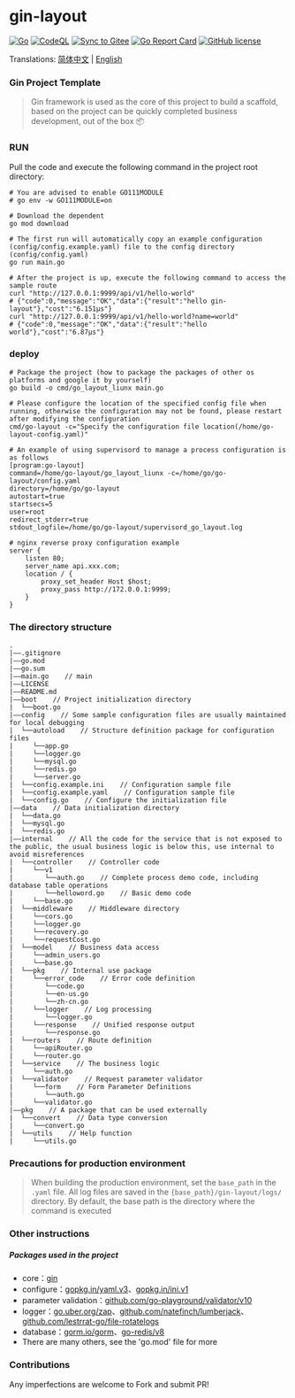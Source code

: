 # gin-layout 
[![Go](https://github.com/wannanbigpig/gin-layout/actions/workflows/go.yml/badge.svg)](https://github.com/wannanbigpig/gin-layout/actions/workflows/go.yml)
[![CodeQL](https://github.com/wannanbigpig/gin-layout/actions/workflows/codeql.yml/badge.svg)](https://github.com/wannanbigpig/gin-layout/actions/workflows/codeql.yml)
[![Sync to Gitee](https://github.com/wannanbigpig/gin-layout/actions/workflows/gitee-sync.yml/badge.svg?branch=master)](https://github.com/wannanbigpig/gin-layout/actions/workflows/gitee-sync.yml)
[![Go Report Card](https://goreportcard.com/badge/github.com/wannanbigpig/gin-layout)](https://goreportcard.com/report/github.com/wannanbigpig/gin-layout)
[![GitHub license](https://img.shields.io/github/license/wannanbigpig/gin-layout)](https://github.com/wannanbigpig/gin-layout/blob/master/LICENSE)

Translations: [简体中文](README.md) | [English](README_en.md)
### Gin Project Template
> Gin framework is used as the core of this project to build a scaffold, based on the project can be quickly completed business development, out of the box 📦

### RUN
Pull the code and execute the following command in the project root directory:
```shell
# You are advised to enable GO111MODULE
# go env -w GO111MODULE=on

# Download the dependent
go mod download

# The first run will automatically copy an example configuration (config/config.example.yaml) file to the config directory (config/config.yaml)
go run main.go

# After the project is up, execute the following command to access the sample route
curl "http://127.0.0.1:9999/api/v1/hello-world"
# {"code":0,"message":"OK","data":{"result":"hello gin-layout"},"cost":"6.151µs"}
curl "http://127.0.0.1:9999/api/v1/hello-world?name=world"
# {"code":0,"message":"OK","data":{"result":"hello world"},"cost":"6.87µs"}
```

### deploy
```shell
# Package the project (how to package the packages of other os platforms and google it by yourself)
go build -o cmd/go_layout_liunx main.go

# Please configure the location of the specified config file when running, otherwise the configuration may not be found, please restart after modifying the configuration
cmd/go-layout -c="Specify the configuration file location(/home/go-layout-config.yaml)"

# An example of using supervisord to manage a process configuration is as follows
[program:go-layout]
command=/home/go-layout/go_layout_liunx -c=/home/go/go-layout/config.yaml
directory=/home/go/go-layout
autostart=true
startsecs=5
user=root
redirect_stderr=true
stdout_logfile=/home/go/go-layout/supervisord_go_layout.log

# nginx reverse proxy configuration example
server {
    listen 80;
    server_name api.xxx.com;
    location / {
        proxy_set_header Host $host;
        proxy_pass http://172.0.0.1:9999;
    }
}
```

### The directory structure
```
.
|——.gitignore
|——go.mod
|——go.sum
|——main.go    // main
|——LICENSE
|——README.md
|——boot    // Project initialization directory
|  └──boot.go
|——config    // Some sample configuration files are usually maintained for local debugging
|  └──autoload    // Structure definition package for configuration files
|     └──app.go
|     └──logger.go
|     └──mysql.go
|     └──redis.go
|     └──server.go
|  └──config.example.ini    // Configuration sample file
|  └──config.example.yaml    // Configuration sample file
|  └──config.go    // Configure the initialization file
|——data    // Data initialization directory
|  └──data.go
|  └──mysql.go
|  └──redis.go
|——internal    // All the code for the service that is not exposed to the public, the usual business logic is below this, use internal to avoid misreferences
|  └──controller    // Controller code
|     └──v1
|        └──auth.go    // Complete process demo code, including database table operations
|        └──helloword.go    // Basic demo code
|     └──base.go
|  └──middleware    // Middleware directory
|     └──cors.go
|     └──logger.go
|     └──recovery.go
|     └──requestCost.go
|  └──model    // Business data access
|     └──admin_users.go
|     └──base.go
|  └──pkg    // Internal use package
|     └──error_code    // Error code definition
|        └──code.go
|        └──en-us.go
|        └──zh-cn.go
|     └──logger    // Log processing
|        └──logger.go
|     └──response    // Unified response output
|        └──response.go
|  └──routers    // Route definition
|     └──apiRouter.go
|     └──router.go
|  └──service    // The business logic
|     └──auth.go
|  └──validator    // Request parameter validator
|     └──form    // Form Parameter Definitions
|        └──auth.go
|     └──validator.go
|——pkg    // A package that can be used externally
|  └──convert    // Data type conversion
|     └──convert.go
|  └──utils    // Help function
|     └──utils.go
```

### Precautions for production environment
> When building the production environment, set the `base_path` in the `.yaml` file. All log files are saved in the `{base_path}/gin-layout/logs/` directory. By default, the base path is the directory where the command is executed

### Other instructions
##### Packages used in the project
- core：[gin](https://github.com/gin-gonic/gin)
- configure：[gopkg.in/yaml.v3](https://github.com/go-yaml/yaml)、[gopkg.in/ini.v1](https://github.com/go-ini/ini)
- parameter validation：[github.com/go-playground/validator/v10](https://github.com/go-playground/validator)
- logger：[go.uber.org/zap](https://github.com/uber-go/zap)、[github.com/natefinch/lumberjack](http://github.com/natefinch/lumberjack)、[github.com/lestrrat-go/file-rotatelogs](https://github.com/lestrrat-go/file-rotatelogs)
- database：[gorm.io/gorm](https://github.com/go-gorm/gorm)、[go-redis/v8](https://github.com/go-redis/redis)
- There are many others, see the 'go.mod' file for more

### Contributions
Any imperfections are welcome to Fork and submit PR!
